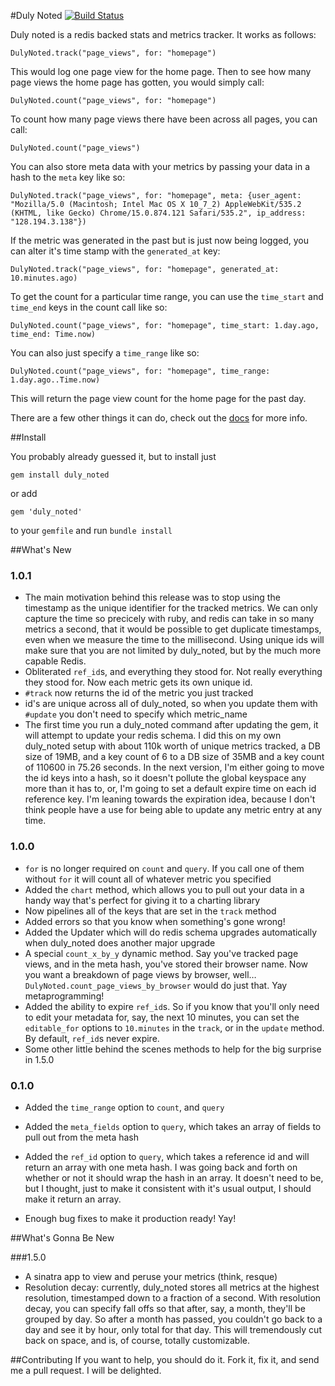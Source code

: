 #Duly Noted
[![Build Status](https://secure.travis-ci.org/willcosgrove/duly_noted.png?branch=master)](http://travis-ci.org/willcosgrove/duly_noted)

Duly noted is a redis backed stats and metrics tracker.  It works as follows:

    DulyNoted.track("page_views", for: "homepage")

This would log one page view for the home page.  Then to see how many page views the home page has gotten, you would simply call:

    DulyNoted.count("page_views", for: "homepage")
    
To count how many page views there have been across all pages, you can call:

	DulyNoted.count("page_views")

You can also store meta data with your metrics by passing your data in a hash to the `meta` key like so:

    DulyNoted.track("page_views", for: "homepage", meta: {user_agent: "Mozilla/5.0 (Macintosh; Intel Mac OS X 10_7_2) AppleWebKit/535.2 (KHTML, like Gecko) Chrome/15.0.874.121 Safari/535.2", ip_address: "128.194.3.138"})

If the metric was generated in the past but is just now being logged, you can alter it's time stamp with the `generated_at` key:

    DulyNoted.track("page_views", for: "homepage", generated_at: 10.minutes.ago)

To get the count for a particular time range, you can use the `time_start` and `time_end` keys in the count call like so:

    DulyNoted.count("page_views", for: "homepage", time_start: 1.day.ago, time_end: Time.now)

You can also just specify a `time_range` like so:

    DulyNoted.count("page_views", for: "homepage", time_range: 1.day.ago..Time.now)

This will return the page view count for the home page for the past day.

There are a few other things it can do, check out the [docs]("http://willcosgrove.github.com/duly_noted") for more info.

##Install

You probably already guessed it, but to install just

    gem install duly_noted

or add 

    gem 'duly_noted'

to your `gemfile` and run `bundle install`

##What's New

### 1.0.1
* The main motivation behind this release was to stop using the timestamp as the unique identifier for the tracked metrics.  We can only capture the time so precicely with ruby, and redis can take in so many metrics a second, that it would be possible to get duplicate timestamps, even when we measure the time to the millisecond.  Using unique ids will make sure that you are not limited by duly_noted, but by the much more capable Redis.
* Obliterated `ref_id`s, and everything they stood for.  Not really everything they stood for.  Now each metric gets its own unique id.
* `#track` now returns the id of the metric you just tracked
* id's are unique across all of duly_noted, so when you update them with `#update` you don't need to specify which metric_name
* The first time you run a duly_noted command after updating the gem, it will attempt to update your redis schema.  I did this on my own duly_noted setup with about 110k worth of unique metrics tracked, a DB size of 19MB, and a key count of 6 to a DB size of 35MB and a key count of 110600 in 75.26 seconds.  In the next version, I'm either going to move the id keys into a hash, so it doesn't pollute the global keyspace any more than it has to, or, I'm going to set a default expire time on each id reference key.  I'm leaning towards the expiration idea, because I don't think people have a use for being able to update any metric entry at any time.

### 1.0.0
* `for` is no longer required on `count` and `query`.  If you call one of them without `for` it will count all of whatever metric you specified
* Added the `chart` method, which allows you to pull out your data in a handy way that's perfect for giving it to a charting library
* Now pipelines all of the keys that are set in the `track` method
* Added errors so that you know when something's gone wrong!
* Added the Updater which will do redis schema upgrades automatically when duly_noted does another major upgrade
* A special `count_x_by_y` dynamic method.  Say you've tracked page views, and in the meta hash, you've stored their browser name.  Now you want a breakdown of page views by browser, well… `DulyNoted.count_page_views_by_browser` would do just that.  Yay metaprogramming!
* Added the ability to expire `ref_id`s.  So if you know that you'll only need to edit your metadata for, say, the next 10 minutes, you can set the `editable_for` options to `10.minutes` in the `track`, or in the `update` method.  By default, `ref_id`s never expire.
* Some other little behind the scenes methods to help for the big surprise in 1.5.0

### 0.1.0

* Added the `time_range` option to `count`, and `query`

* Added the `meta_fields` option to `query`, which takes an array of fields to pull out from the meta hash

* Added the `ref_id` option to `query`, which takes a reference id and will return an array with one meta hash.  I was going back and forth on whether or not it should wrap the hash in an array.  It doesn't need to be, but I thought, just to make it consistent with it's usual output, I should make it return an array.

* Enough bug fixes to make it production ready! Yay!


##What's Gonna Be New

###1.5.0
* A sinatra app to view and peruse your metrics (think, resque)
* Resolution decay: currently, duly_noted stores all metrics at the highest resolution, timestamped down to a fraction of a second.  With resolution decay, you can specify fall offs so that after, say, a month, they'll be grouped by day.  So after a month has passed, you couldn't go back to a day and see it by hour, only total for that day.  This will tremendously cut back on space, and is, of course, totally customizable. 


##Contributing
If you want to help, you should do it.  Fork it, fix it, and send me a pull request.  I will be delighted.